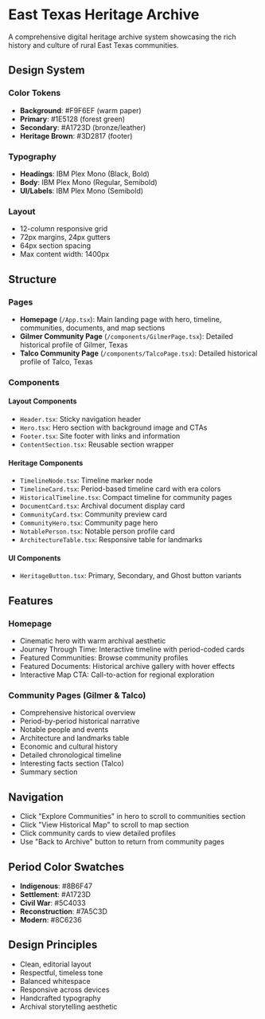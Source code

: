# East Texas Heritage Archive

A comprehensive digital heritage archive system showcasing the rich history and culture of rural East Texas communities.

## Design System

### Color Tokens
- **Background**: #F9F6EF (warm paper)
- **Primary**: #1E5128 (forest green)
- **Secondary**: #A1723D (bronze/leather)
- **Heritage Brown**: #3D2817 (footer)

### Typography
- **Headings**: IBM Plex Mono (Black, Bold)
- **Body**: IBM Plex Mono (Regular, Semibold)
- **UI/Labels**: IBM Plex Mono (Semibold)

### Layout
- 12-column responsive grid
- 72px margins, 24px gutters
- 64px section spacing
- Max content width: 1400px

## Structure

### Pages
- **Homepage** (`/App.tsx`): Main landing page with hero, timeline, communities, documents, and map sections
- **Gilmer Community Page** (`/components/GilmerPage.tsx`): Detailed historical profile of Gilmer, Texas
- **Talco Community Page** (`/components/TalcoPage.tsx`): Detailed historical profile of Talco, Texas

### Components

#### Layout Components
- `Header.tsx`: Sticky navigation header
- `Hero.tsx`: Hero section with background image and CTAs
- `Footer.tsx`: Site footer with links and information
- `ContentSection.tsx`: Reusable section wrapper

#### Heritage Components
- `TimelineNode.tsx`: Timeline marker node
- `TimelineCard.tsx`: Period-based timeline card with era colors
- `HistoricalTimeline.tsx`: Compact timeline for community pages
- `DocumentCard.tsx`: Archival document display card
- `CommunityCard.tsx`: Community preview card
- `CommunityHero.tsx`: Community page hero
- `NotablePerson.tsx`: Notable person profile card
- `ArchitectureTable.tsx`: Responsive table for landmarks

#### UI Components
- `HeritageButton.tsx`: Primary, Secondary, and Ghost button variants

## Features

### Homepage
- Cinematic hero with warm archival aesthetic
- Journey Through Time: Interactive timeline with period-coded cards
- Featured Communities: Browse community profiles
- Featured Documents: Historical archive gallery with hover effects
- Interactive Map CTA: Call-to-action for regional exploration

### Community Pages (Gilmer & Talco)
- Comprehensive historical overview
- Period-by-period historical narrative
- Notable people and events
- Architecture and landmarks table
- Economic and cultural history
- Detailed chronological timeline
- Interesting facts section (Talco)
- Summary section

## Navigation

- Click "Explore Communities" in hero to scroll to communities section
- Click "View Historical Map" to scroll to map section
- Click community cards to view detailed profiles
- Use "Back to Archive" button to return from community pages

## Period Color Swatches

- **Indigenous**: #8B6F47
- **Settlement**: #A1723D
- **Civil War**: #5C4033
- **Reconstruction**: #7A5C3D
- **Modern**: #8C6236

## Design Principles

- Clean, editorial layout
- Respectful, timeless tone
- Balanced whitespace
- Responsive across devices
- Handcrafted typography
- Archival storytelling aesthetic
